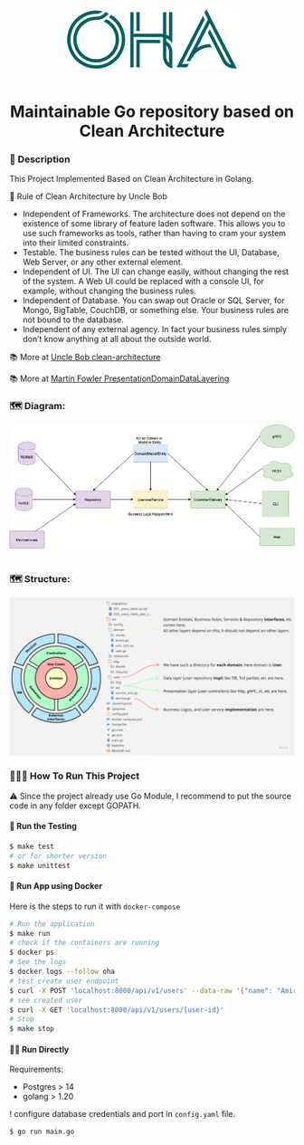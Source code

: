 <div align="center"><img src="./docs/images/logo.png" alt="OHA" /></div>
<br/>
<h1 align="center">Maintainable Go repository based on Clean Architecture</h1>

### 📜 Description
This Project Implemented Based on Clean Architecture in Golang.

🔰 Rule of Clean Architecture by Uncle Bob
 * Independent of Frameworks. The architecture does not depend on the existence of some library of feature laden software. This allows you to use such frameworks as tools, rather than having to cram your system into their limited constraints.
 * Testable. The business rules can be tested without the UI, Database, Web Server, or any other external element.
 * Independent of UI. The UI can change easily, without changing the rest of the system. A Web UI could be replaced with a console UI, for example, without changing the business rules.
 * Independent of Database. You can swap out Oracle or SQL Server, for Mongo, BigTable, CouchDB, or something else. Your business rules are not bound to the database.
 * Independent of any external agency. In fact your business rules simply don’t know anything at all about the outside world.

📚 More at [Uncle Bob clean-architecture](https://blog.cleancoder.com/uncle-bob/2012/08/13/the-clean-architecture.html)

📚 More at [Martin Fowler PresentationDomainDataLayering](https://martinfowler.com/bliki/PresentationDomainDataLayering.html)

### 🗺 Diagram:
<div align="center"><img src="./docs/images/clean-arch.png" /></div>

<br/>

### 🗺 Structure:
<div align="center"><img src="./docs/images/structure.jpeg" /></div>

### 🏃🏽‍♂️ How To Run This Project
⚠️ Since the project already use Go Module, I recommend to put the source code in any folder except GOPATH.

#### 🧪 Run the Testing

```bash
$ make test
# or for shorter version
$ make unittest
```

#### 🐳 Run App using Docker
Here is the steps to run it with `docker-compose`

```bash
# Run the application
$ make run
# check if the containers are running
$ docker ps
# See the logs
$ docker logs --follow oha
# test create user endpoint
$ curl -X POST 'localhost:8000/api/v1/users' --data-raw '{"name": "Amir"}'
# see created user
$ curl -X GET 'localhost:8000/api/v1/users/{user-id}'
# Stop
$ make stop
```

#### 🐻‍❄️ Run Directly
Requirements:
- Postgres > 14 
- golang > 1.20

! configure database credentials and port in `config.yaml` file.
```bash
$ go run main.go
```